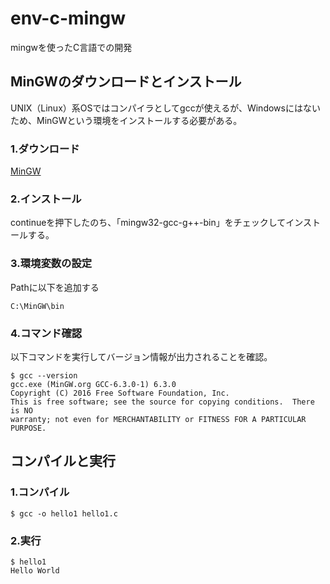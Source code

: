 # env-c-mingw
mingwを使ったC言語での開発

## MinGWのダウンロードとインストール
UNIX（Linux）系OSではコンパイラとしてgccが使えるが、Windowsにはないため、MinGWという環境をインストールする必要がある。

### 1.ダウンロード
[MinGW](https://sourceforge.net/projects/mingw/)

### 2.インストール
continueを押下したのち、「mingw32-gcc-g++-bin」をチェックしてインストールする。

### 3.環境変数の設定
Pathに以下を追加する
```
C:\MinGW\bin
```
### 4.コマンド確認
以下コマンドを実行してバージョン情報が出力されることを確認。
```
$ gcc --version
gcc.exe (MinGW.org GCC-6.3.0-1) 6.3.0
Copyright (C) 2016 Free Software Foundation, Inc.
This is free software; see the source for copying conditions.  There is NO
warranty; not even for MERCHANTABILITY or FITNESS FOR A PARTICULAR PURPOSE.
```

## コンパイルと実行

### 1.コンパイル
```
$ gcc -o hello1 hello1.c
```

### 2.実行
```
$ hello1
Hello World
```